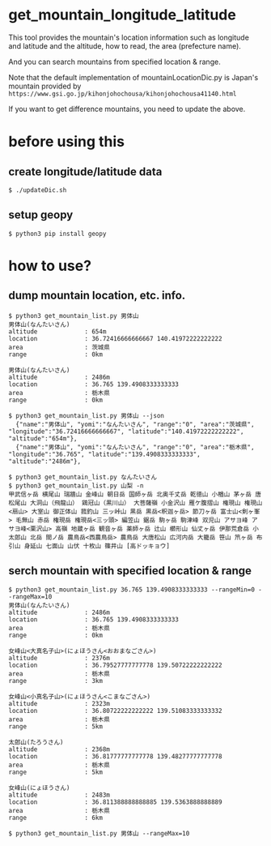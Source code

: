 # get_mountain_longitude_latitude

This tool provides the mountain's location information such as longitude and latitude and the altitude, how to read, the area (prefecture name).

And you can search mountains from specified location & range.

Note that the default implementation of mountainLocationDic.py is Japan's mountain provided by ```https://www.gsi.go.jp/kihonjohochousa/kihonjohochousa41140.html```

If you want to get difference mountains, you need to update the above.


# before using this

## create longitude/latitude data

```
$ ./updateDic.sh
```

## setup geopy

```
$ python3 pip install geopy 
```

# how to use?

## dump mountain location, etc. info.

```
$ python3 get_mountain_list.py 男体山
男体山(なんたいさん)
altitude             : 654m
location             : 36.72416666666667 140.41972222222222
area                 : 茨城県
range                : 0km

男体山(なんたいさん)
altitude             : 2486m
location             : 36.765 139.4908333333333
area                 : 栃木県
range                : 0km
```

```
$ python3 get_mountain_list.py 男体山 --json
  {"name":"男体山", "yomi":"なんたいさん", "range":"0", "area":"茨城県", "longitude":"36.72416666666667", "latitude":"140.41972222222222", "altitude":"654m"},
  {"name":"男体山", "yomi":"なんたいさん", "range":"0", "area":"栃木県", "longitude":"36.765", "latitude":"139.4908333333333", "altitude":"2486m"},
```

```
$ python3 get_mountain_list.py なんたいさん
$ python3 get_mountain_list.py 山梨 -n
甲武信ヶ岳 横尾山 瑞牆山 金峰山 朝日岳 国師ヶ岳 北奥千丈岳 乾徳山 小楢山 茅ヶ岳 唐松尾山 大洞山（飛龍山） 鶏冠山（黒川山） 大菩薩嶺 小金沢山 雁ケ腹摺山 権現山 権現山<扇山> 大室山 御正体山 菰釣山 三ッ峠山 黒岳 黒岳<釈迦ヶ岳> 節刀ヶ岳 富士山<剣ヶ峯> 毛無山 赤岳 権現岳 権現岳<三ッ頭> 編笠山 鋸岳 駒ヶ岳 駒津峰 双児山 アサヨ峰 アサヨ峰<栗沢山> 高嶺 地蔵ヶ岳 観音ヶ岳 薬師ヶ岳 辻山 櫛形山 仙丈ヶ岳 伊那荒倉岳 小太郎山 北岳 間ノ岳 農鳥岳<西農鳥岳> 農鳥岳 大唐松山 広河内岳 大籠岳 笹山 笊ヶ岳 布引山 身延山 七面山 山伏 十枚山 篠井山 [高ドッキョウ]
```


## serch mountain with specified location & range

```
$ python3 get_mountain_list.py 36.765 139.4908333333333 --rangeMin=0 --rangeMax=10
男体山(なんたいさん)
altitude             : 2486m
location             : 36.765 139.4908333333333
area                 : 栃木県
range                : 0km

女峰山<大真名子山>(にょほうさん<おおまなごさん>)
altitude             : 2376m
location             : 36.79527777777778 139.50722222222222
area                 : 栃木県
range                : 3km

女峰山<小真名子山>(にょほうさん<こまなごさん>)
altitude             : 2323m
location             : 36.80722222222222 139.51083333333332
area                 : 栃木県
range                : 5km

太郎山(たろうさん)
altitude             : 2368m
location             : 36.81777777777778 139.48277777777778
area                 : 栃木県
range                : 5km

女峰山(にょほうさん)
altitude             : 2483m
location             : 36.811388888888885 139.5363888888889
area                 : 栃木県
range                : 6km
```

```
$ python3 get_mountain_list.py 男体山 --rangeMax=10
```
